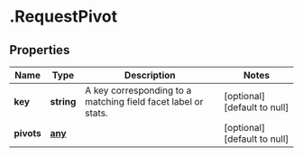 # .RequestPivot

## Properties
Name | Type | Description | Notes
------------ | ------------- | ------------- | -------------
**key** | **string** | A key corresponding to a matching field facet label or stats. | [optional] [default to null]
**pivots** | [**any**](RequestPivot.md) |  | [optional] [default to null]


